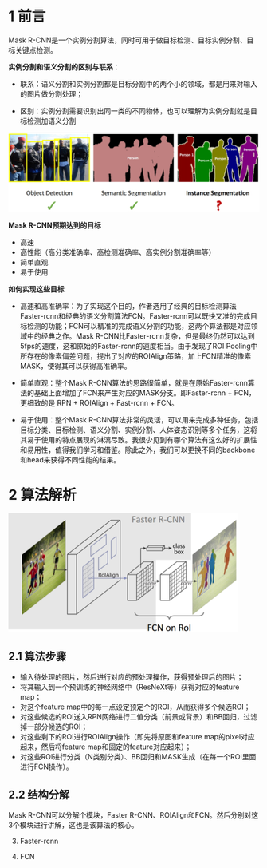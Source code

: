 # 1 前言

Mask R-CNN是一个实例分割算法，同时可用于做目标检测、目标实例分割、目标关键点检测。

**实例分割和语义分割的区别与联系**：

- 联系：语义分割和实例分割都是目标分割中的两个小的领域，都是用来对输入的图片做分割处理；

- 区别：实例分割需要识别出同一类的不同物体，也可以理解为实例分割就是目标检测加语义分割

![image-20230730145503943](./.assets/image-20230730145503943.png)

**Mask R-CNN预期达到的目标**

- 高速
- 高性能（高分类准确率、高检测准确率、高实例分割准确率等）
- 简单直观
- 易于使用

**如何实现这些目标**

- 高速和高准确率：为了实现这个目的，作者选用了经典的目标检测算法Faster-rcnn和经典的语义分割算法FCN。Faster-rcnn可以既快又准的完成目标检测的功能；FCN可以精准的完成语义分割的功能，这两个算法都是对应领域中的经典之作。Mask R-CNN比Faster-rcnn复杂，但是最终仍然可以达到5fps的速度，这和原始的Faster-rcnn的速度相当。由于发现了ROI Pooling中所存在的像素偏差问题，提出了对应的ROIAlign策略，加上FCN精准的像素MASK，使得其可以获得高准确率。

- 简单直观：整个Mask R-CNN算法的思路很简单，就是在原始Faster-rcnn算法的基础上面增加了FCN来产生对应的MASK分支。即Faster-rcnn + FCN，更细致的是 RPN + ROIAlign + Fast-rcnn + FCN。

- 易于使用：整个Mask R-CNN算法非常的灵活，可以用来完成多种任务，包括目标分类、目标检测、语义分割、实例分割、人体姿态识别等多个任务，这将其易于使用的特点展现的淋漓尽致。我很少见到有哪个算法有这么好的扩展性和易用性，值得我们学习和借鉴。除此之外，我们可以更换不同的backbone和head来获得不同性能的结果。

# 2 算法解析

<img src="./.assets/image-20230730150007024.png" alt="image-20230730150007024" style="zoom:50%;" />

## 2.1 算法步骤

- 输入待处理的图片，然后进行对应的预处理操作，获得预处理后的图片；
- 将其输入到一个预训练的神经网络中（ResNeXt等）获得对应的feature map；
- 对这个feature map中的每一点设定预定个的ROI，从而获得多个候选ROI；
- 对这些候选的ROI送入RPN网络进行二值分类（前景或背景）和BB回归，过滤掉一部分候选的ROI；
- 对这些剩下的ROI进行ROIAlign操作（即先将原图和feature map的pixel对应起来，然后将feature map和固定的feature对应起来）；
- 对这些ROI进行分类（N类别分类）、BB回归和MASK生成（在每一个ROI里面进行FCN操作）。

## 2.2 结构分解

Mask R-CNN可以分解个模块，Faster R-CNN、ROIAlign和FCN。然后分别对这3个模块进行讲解，这也是该算法的核心。

3. Faster-rcnn

4. FCN
